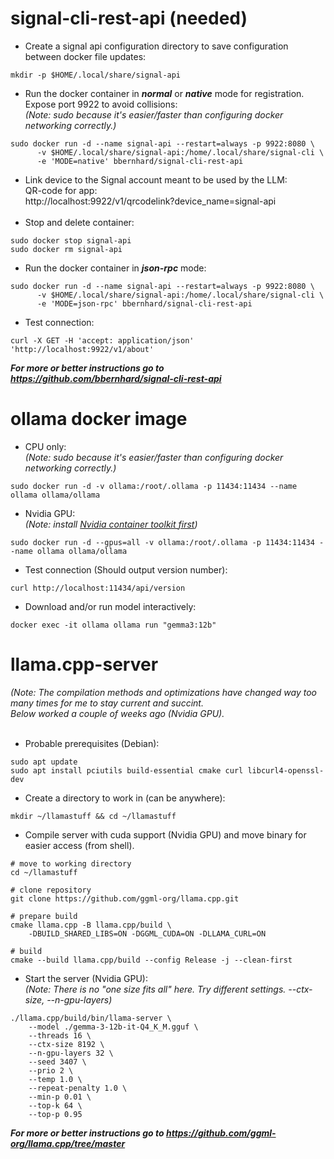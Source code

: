 # signal-cli-rest-api (needed)
* Create a signal api configuration directory to save configuration between docker file updates:
```shell
mkdir -p $HOME/.local/share/signal-api
```
* Run the docker container in ***normal*** or ***native*** mode for registration. Expose port 9922 to avoid collisions:<br>
*(Note: sudo because it's easier/faster than configuring docker networking correctly.)*
```shell
sudo docker run -d --name signal-api --restart=always -p 9922:8080 \
      -v $HOME/.local/share/signal-api:/home/.local/share/signal-cli \
      -e 'MODE=native' bbernhard/signal-cli-rest-api
```
* Link device to the Signal account meant to be used by the LLM:<br>
QR-code for app:<br>
http://localhost:9922/v1/qrcodelink?device_name=signal-api<br><br>
* Stop and delete container:
```shell
sudo docker stop signal-api
sudo docker rm signal-api
```
* Run the docker container in ***json-rpc*** mode:
```shell
sudo docker run -d --name signal-api --restart=always -p 9922:8080 \
      -v $HOME/.local/share/signal-api:/home/.local/share/signal-cli \
      -e 'MODE=json-rpc' bbernhard/signal-cli-rest-api
```
* Test connection:
```shell
curl -X GET -H 'accept: application/json' 'http://localhost:9922/v1/about'
```

***For more or better instructions go to https://github.com/bbernhard/signal-cli-rest-api***

# ollama docker image
* CPU only: <br>
*(Note: sudo because it's easier/faster than configuring docker networking correctly.)*
```shell
sudo docker run -d -v ollama:/root/.ollama -p 11434:11434 --name ollama ollama/ollama
```
* Nvidia GPU: <br>
*(Note: install [Nvidia container toolkit first](https://docs.nvidia.com/datacenter/cloud-native/container-toolkit/latest/install-guide.html#installation))*
```shell
sudo docker run -d --gpus=all -v ollama:/root/.ollama -p 11434:11434 --name ollama ollama/ollama
```

* Test connection (Should output version number):
```shell
curl http://localhost:11434/api/version
```

* Download and/or run model interactively:
```shell
docker exec -it ollama ollama run "gemma3:12b"
```

# llama.cpp-server
*(Note: The compilation methods and optimizations have changed way too many times for me to stay current and succint.* <br>
*Below worked a couple of weeks ago (Nvidia GPU).* <br><br>
* Probable prerequisites (Debian):
```shell
sudo apt update
sudo apt install pciutils build-essential cmake curl libcurl4-openssl-dev
```
* Create a directory to work in (can be anywhere):
```shell
mkdir ~/llamastuff && cd ~/llamastuff
```

* Compile server with cuda support (Nvidia GPU) and move binary for easier access (from shell).
```shell
# move to working directory
cd ~/llamastuff

# clone repository
git clone https://github.com/ggml-org/llama.cpp.git

# prepare build
cmake llama.cpp -B llama.cpp/build \
    -DBUILD_SHARED_LIBS=ON -DGGML_CUDA=ON -DLLAMA_CURL=ON

# build
cmake --build llama.cpp/build --config Release -j --clean-first

```
* Start the server (Nvidia GPU):<br>
*(Note: There is no "one size fits all" here. Try different settings. --ctx-size, --n-gpu-layers)*
```shell
./llama.cpp/build/bin/llama-server \
    --model ./gemma-3-12b-it-Q4_K_M.gguf \
    --threads 16 \
    --ctx-size 8192 \
    --n-gpu-layers 32 \
    --seed 3407 \
    --prio 2 \
    --temp 1.0 \
    --repeat-penalty 1.0 \
    --min-p 0.01 \
    --top-k 64 \
    --top-p 0.95
```
***For more or better instructions go to https://github.com/ggml-org/llama.cpp/tree/master***
